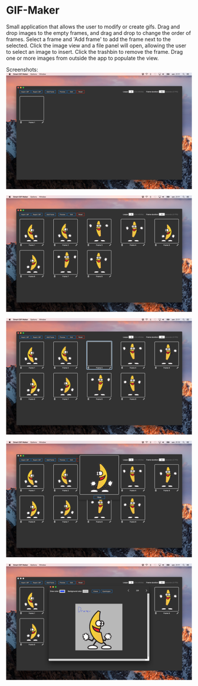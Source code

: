 # GIF-Maker
Small application that allows the user to modify or create gifs. Drag and drop images to the empty frames, and drag and drop to change the order of frames.
Select a frame and 'Add frame' to add the frame next to the selected. Click the image view and a file panel will open, allowing the user to select an image to insert. Click the trashbin to remove the frame. Drag one or more images from outside the app to populate the view.


Screenshots:
![New window](Misc/Screenshots/ss1.png)

![Loaded gif](Misc/Screenshots/ss2.png)

![New frame added to gif](Misc/Screenshots/ss3.png)

![Preview of gif being shown](Misc/Screenshots/ss4.png)

![Editing a frame](Misc/Screenshots/ss5.png)
